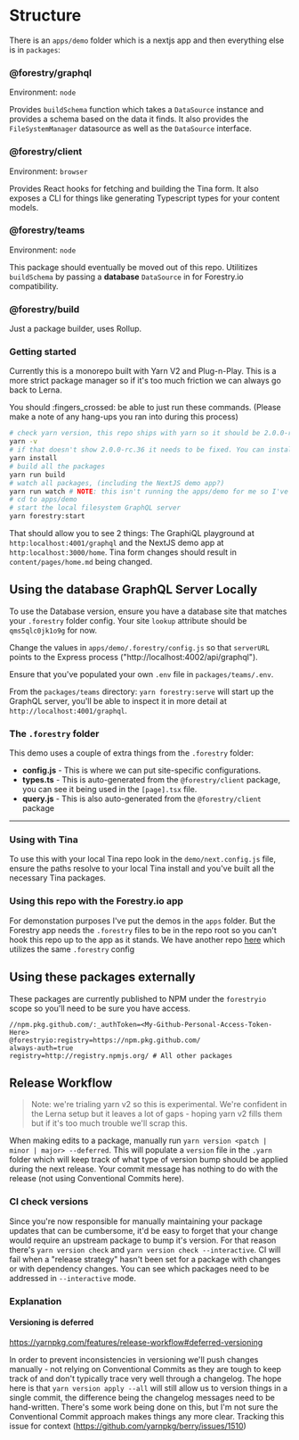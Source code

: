 # Structure

There is an `apps/demo` folder which is a nextjs app and then everything else is in `packages`:

### @forestry/graphql

Environment: `node`

Provides `buildSchema` function which takes a `DataSource` instance and provides a schema based on the data it finds. It also provides the `FileSystemManager` datasource as well as the `DataSource` interface.

### @forestry/client

Environment: `browser`

Provides React hooks for fetching and building the Tina form. It also exposes a CLI for things like generating Typescript types for your content models.

### @forestry/teams

Environment: `node`

This package should eventually be moved out of this repo. Utilitizes `buildSchema` by passing a **database** `DataSource` in for Forestry.io compatibility.

### @forestry/build

Just a package builder, uses Rollup.

### Getting started

Currently this is a monorepo built with Yarn V2 and Plug-n-Play. This is a more strict package manager so if it's too much friction we can always go back to Lerna.

You should :fingers_crossed: be able to just run these commands. (Please make a note of any hang-ups you ran into during this process)

```sh
# check yarn version, this repo ships with yarn so it should be 2.0.0-rc.36
yarn -v
# if that doesn't show 2.0.0-rc.36 it needs to be fixed. You can install the version manually https://yarnpkg.com/getting-started/install but you'll definitely need +2.0
yarn install
# build all the packages
yarn run build
# watch all packages, (including the NextJS demo app?)
yarn run watch # NOTE: this isn't running the apps/demo for me so I've been running it from the `apps/demo` repo directly in a separate tab
# cd to apps/demo
# start the local filesystem GraphQL server
yarn forestry:start
```

That should allow you to see 2 things: The GraphiQL playground at `http:localhost:4001/graphql` and the NextJS demo app at `http:localhost:3000/home`. Tina form changes should result in `content/pages/home.md` being changed.

## Using the **database** GraphQL Server Locally

To use the Database version, ensure you have a database site that matches your `.forestry` folder config. Your site `lookup` attribute should be `qms5qlc0jk1o9g` for now.

Change the values in `apps/demo/.forestry/config.js` so that `serverURL` points to the Express process ("http://localhost:4002/api/graphql").

Ensure that you've populated your own `.env` file in `packages/teams/.env`.

From the `packages/teams` directory: `yarn forestry:serve` will start up the GraphQL server, you'll be able to inspect it in more detail at `http://localhost:4001/graphql`.

### The `.forestry` folder

This demo uses a couple of extra things from the `.forestry` folder:

- **config.js** - This is where we can put site-specific configurations.
- **types.ts** - This is auto-generated from the `@forestry/client` package, you can see it being used in the `[page].tsx` file.
- **query.js** - This is also auto-generated from the `@forestry/client` package

---

### Using with Tina

To use this with your local Tina repo look in the `demo/next.config.js` file, ensure the paths resolve to your local Tina install and you've built all the necessary Tina packages.

### Using this repo with the Forestry.io app

For demonstation purposes I've put the demos in the `apps` folder. But the Forestry app needs the `.forestry` files to be in the repo root so you can't hook this repo up to the app as it stands. We have another repo [here](https://github.com/forestryio/demo-tina-blocks-graphql) which utilizes the same `.forestry` config

## Using these packages externally

These packages are currently published to NPM under the `forestryio` scope so you'll need to be sure you have access.

```
//npm.pkg.github.com/:_authToken=<My-Github-Personal-Access-Token-Here>
@forestryio:registry=https://npm.pkg.github.com/
always-auth=true
registry=http://registry.npmjs.org/ # All other packages
```

## Release Workflow

> Note: we're trialing yarn v2 so this is experimental. We're confident in the Lerna setup but it leaves a lot of gaps - hoping yarn v2 fills them but if it's too much trouble we'll scrap this.

When making edits to a package, manually run `yarn version <patch | minor | major> --deferred`. This will populate a `version` file in the `.yarn` folder which will keep track of what type of version bump should be applied during the next release. Your commit message has nothing to do with the release (not using Conventional Commits here).

### CI check versions

Since you're now responsible for manually maintaining your package updates that can be cumbersome, it'd be easy to forget that your change would require an upstream package to bump it's version. For that reason there's `yarn version check` and `yarn version check --interactive`. CI will fail when a "release strategy" hasn't been set for a package with changes or with dependency changes. You can see which packages need to be addressed in `--interactive` mode.

### Explanation

#### Versioning is deferred

https://yarnpkg.com/features/release-workflow#deferred-versioning

In order to prevent inconsistencies in versioning we'll push changes manually - not relying on Conventional Commits as they are tough to keep track of and don't typically trace very well through a changelog. The hope here is that `yarn version apply --all` will still allow us to version things in a single commit, the difference being the changelog messages need to be hand-written. There's some work being done on this, but I'm not sure the Conventional Commit approach makes things any more clear. Tracking this issue for context (https://github.com/yarnpkg/berry/issues/1510)
